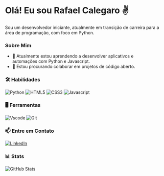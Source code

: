 # Olá! Eu sou Rafael Calegaro ✌

Sou um desenvolvedor iniciante, atualmente em transição de carreira para a área de programação, com foco em Python.

### Sobre Mim

- 🌱 Atualmente estou aprendendo a desenvolver aplicativos e automações com Python e Javascript.
- 👯 Estou procurando colaborar em projetos de código aberto.

### 🛠️ Habilidades

![Python](https://img.shields.io/badge/python-3670A0?style=for-the-badge&logo=python&logoColor=white)
![HTML5](https://img.shields.io/badge/HTML5-E34F26?style=for-the-badge&logo=html5&logoColor=white)
![CSS3](https://img.shields.io/badge/CSS3-1572B6?style=for-the-badge&logo=css3&logoColor=white)
![Javascript](https://img.shields.io/badge/JavaScript-F7DF1E?style=for-the-badge&logo=javascript&logoColor=black)

### 🖥️ Ferramentas

![Vscode](https://img.shields.io/badge/Vscode-007ACC?style=for-the-badge&logo=visual-studio-code&logoColor=white)
![Git](https://img.shields.io/badge/GIT-E44C30?style=for-the-badge&logo=git&logoColor=white)

### 📫 Entre em Contato

[![LinkedIn](https://img.shields.io/badge/LinkedIn-0077B5?style=for-the-badge&logo=linkedin&logoColor=white)](https://www.linkedin.com/in/rafaelcalegaro)

### 📊 Stats

![GitHub Stats](https://github-readme-stats.vercel.app/api?username=RafaelCalegaro2&theme=transparent&bg_color=000&border_color=30A3DC&show_icons=true&icon_color=30A3DC&title_color=E94D5F&text_color=FFF)
